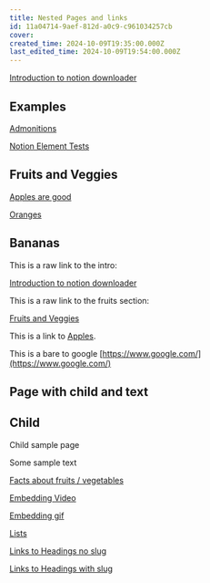```yaml
---
title: Nested Pages and links
id: 11a04714-9aef-812d-a0c9-c961034257cb
cover: 
created_time: 2024-10-09T19:35:00.000Z
last_edited_time: 2024-10-09T19:54:00.000Z
---
```




[Introduction to notion downloader](/Notion%20Downloader%20Sample/Database/Introduction%20to%20notion%20downloader)


## Examples

[Admonitions](/Notion%20Downloader%20Sample/Database/Admonitions)


[Notion Element Tests](/Notion%20Downloader%20Sample/Notion%20Element%20Tests)


## Fruits and Veggies

[Apples are good](/Notion%20Downloader%20Sample/Database/Apples%20are%20good)


[Oranges](/Notion%20Downloader%20Sample/Database/Oranges)


## Bananas

This is a raw link to the intro: 


[Introduction to notion downloader](/Notion%20Downloader%20Sample/Database/Introduction%20to%20notion%20downloader)


This is a raw link to the fruits section: 


[Fruits and Veggies](/Notion%20Downloader%20Sample/Nested%20Pages%20and%20links/Examples/Fruits%20and%20Veggies)


This is a link to [Apples](/Notion%20Downloader%20Sample/Database/Apples%20are%20good).


This is a bare to google [https://www.google.com/](https://www.google.com/)


## Page with child and text

## Child

Child sample page


Some sample text


[Facts about fruits / vegetables](/Notion%20Downloader%20Sample/Facts%20about%20fruits%20-%20vegetables)


[Embedding Video](/Notion%20Downloader%20Sample/Database/Embedding%20Video)


[Embedding gif](/Notion%20Downloader%20Sample/Database/Embedding%20gif)


[Lists](/Notion%20Downloader%20Sample/Database/Lists)


[Links to Headings no slug](/Notion%20Downloader%20Sample/Links%20to%20Headings%20no%20slug)


[Links to Headings with slug](/Notion%20Downloader%20Sample/Database/Links%20to%20Headings%20with%20slug)

